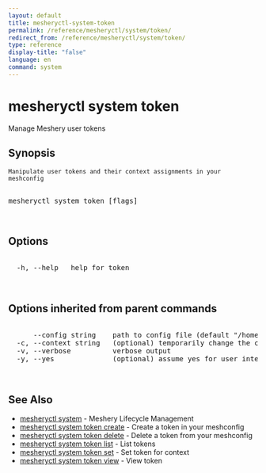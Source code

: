 ```yaml
---
layout: default
title: mesheryctl-system-token
permalink: /reference/mesheryctl/system/token/
redirect_from: /reference/mesheryctl/system/token/
type: reference
display-title: "false"
language: en
command: system
---
```


# mesheryctl system token

Manage Meshery user tokens

## Synopsis


	Manipulate user tokens and their context assignments in your meshconfig

<pre class='codeblock-pre'>
<div class='codeblock'>
mesheryctl system token [flags]

</div>
</pre> 

## Options

<pre class='codeblock-pre'>
<div class='codeblock'>
  -h, --help   help for token

</div>
</pre>

## Options inherited from parent commands

<pre class='codeblock-pre'>
<div class='codeblock'>
      --config string    path to config file (default "/home/admin-pc/.meshery/config.yaml")
  -c, --context string   (optional) temporarily change the current context.
  -v, --verbose          verbose output
  -y, --yes              (optional) assume yes for user interactive prompts.

</div>
</pre>

## See Also

* [mesheryctl system](system/)	 - Meshery Lifecycle Management
* [mesheryctl system token create](token/create/)	 - Create a token in your meshconfig
* [mesheryctl system token delete](token/delete/)	 - Delete a token from your meshconfig
* [mesheryctl system token list](token/list/)	 - List tokens
* [mesheryctl system token set](token/set/)	 - Set token for context
* [mesheryctl system token view](token/view/)	 - View token

